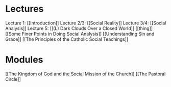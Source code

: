 # Lectures
Lecture 1: [[Introduction]]
Lecture 2/3: [[Social Reality]]
Lecture 3/4: [[Social Analysis]]
Lecture 5: [[(L) Dark Clouds Over a Closed World]]
[[thing]]
[[Some Finer Points in Doing Social Analysis]]
[[Understanding Sin and Grace]]
[[The Principles of the Catholic Social Teachings]]

# Modules
[[The Kingdom of God and the Social Mission of the Church]]
[[The Pastoral Circle]]
